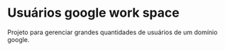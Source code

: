 # Usuários google work space

Projeto para gerenciar grandes quantidades de usuários de um domínio google.
